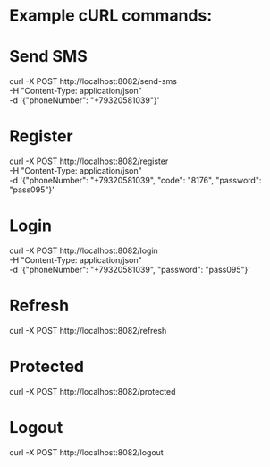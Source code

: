 # Example cURL commands:

# Send SMS
curl -X POST http://localhost:8082/send-sms \
-H "Content-Type: application/json" \
-d '{"phoneNumber": "+79320581039"}'

# Register
curl -X POST http://localhost:8082/register \
-H "Content-Type: application/json" \
-d '{"phoneNumber": "+79320581039", "code": "8176", "password": "pass095"}'

# Login
curl -X POST http://localhost:8082/login \
-H "Content-Type: application/json" \
-d '{"phoneNumber": "+79320581039", "password": "pass095"}'

# Refresh
curl -X POST http://localhost:8082/refresh

# Protected
curl -X POST http://localhost:8082/protected

# Logout
curl -X POST http://localhost:8082/logout
